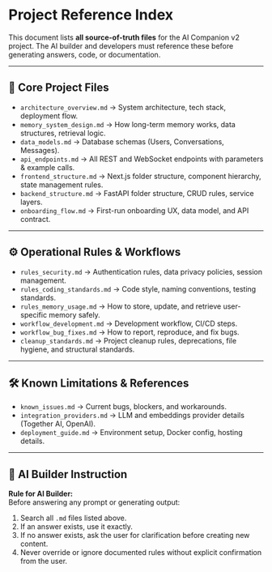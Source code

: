# Project Reference Index

This document lists **all source-of-truth files** for the AI Companion v2 project.
The AI builder and developers must reference these before generating answers, code, or documentation.

---

## 📂 Core Project Files
- `architecture_overview.md` → System architecture, tech stack, deployment flow.
- `memory_system_design.md` → How long-term memory works, data structures, retrieval logic.
- `data_models.md` → Database schemas (Users, Conversations, Messages).
- `api_endpoints.md` → All REST and WebSocket endpoints with parameters & example calls.
- `frontend_structure.md` → Next.js folder structure, component hierarchy, state management rules.
- `backend_structure.md` → FastAPI folder structure, CRUD rules, service layers.
- `onboarding_flow.md` → First-run onboarding UX, data model, and API contract.

---

## ⚙️ Operational Rules & Workflows
- `rules_security.md` → Authentication rules, data privacy policies, session management.
- `rules_coding_standards.md` → Code style, naming conventions, testing standards.
- `rules_memory_usage.md` → How to store, update, and retrieve user-specific memory safely.
- `workflow_development.md` → Development workflow, CI/CD steps.
- `workflow_bug_fixes.md` → How to report, reproduce, and fix bugs.
- `cleanup_standards.md` → Project cleanup rules, deprecations, file hygiene, and structural standards.

---

## 🛠 Known Limitations & References
- `known_issues.md` → Current bugs, blockers, and workarounds.
- `integration_providers.md` → LLM and embeddings provider details (Together AI, OpenAI).
- `deployment_guide.md` → Environment setup, Docker config, hosting details.

---

## 🧠 AI Builder Instruction
**Rule for AI Builder:**  
Before answering any prompt or generating output:
1. Search all `.md` files listed above.
2. If an answer exists, use it exactly.
3. If no answer exists, ask the user for clarification before creating new content.
4. Never override or ignore documented rules without explicit confirmation from the user.

